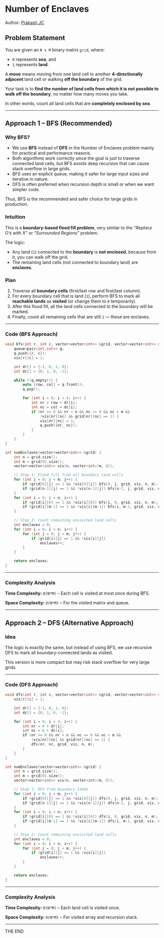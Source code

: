 # Number of Enclaves

Author: [Prakash JC](https://prakash079513.github.io)

## Problem Statement

You are given an `N x M` binary matrix `grid`, where:

- `0` represents **sea**, and
- `1` represents **land**.

A **move** means moving from one land cell to another **4-directionally adjacent** land cell or walking **off the boundary** of the grid.

Your task is to **find the number of land cells from which it is not possible to walk off the boundary**, no matter how many moves you take.

In other words, count all land cells that are **completely enclosed by sea**.

---

## Approach 1 – BFS (Recommended)

### Why BFS?

- We use **BFS** instead of **DFS** in the Number of Enclaves problem mainly for practical and performance reasons.
- Both algorithms work correctly since the goal is just to traverse connected land cells, but BFS avoids deep recursion that can cause stack overflow in large grids.
- BFS uses an explicit queue, making it safer for large input sizes and iterative in nature.
- DFS is often preferred when recursion depth is small or when we want simpler code.

Thus, BFS is the recommended and safer choice for large grids in production.

### Intuition

This is a **boundary-based flood fill problem**, very similar to the _“Replace O’s with X”_ or _“Surrounded Regions”_ problem.

The logic:

- Any land (`1`) connected to the **boundary** is **not enclosed**, because from it, you can walk off the grid.
- The remaining land cells (not connected to boundary land) are **enclaves**.

### Plan

1. Traverse all **boundary cells** (first/last row and first/last column).
2. For every boundary cell that is land (`1`), perform BFS to mark all **reachable lands** as **visited** (or change them to `0` temporarily).
3. After this flood fill, all the land cells connected to the boundary will be marked.
4. Finally, count all remaining cells that are still `1` — these are enclaves.

---

### Code (BFS Approach)

```cpp
void bfs(int r, int c, vector<vector<int>> &grid, vector<vector<int>> &vis, int n, int m) {
    queue<pair<int,int>> q;
    q.push({r, c});
    vis[r][c] = 1;

    int dr[] = {-1, 0, 1, 0};
    int dc[] = {0, 1, 0, -1};

    while (!q.empty()) {
        auto [row, col] = q.front();
        q.pop();

        for (int i = 0; i < 4; i++) {
            int nr = row + dr[i];
            int nc = col + dc[i];
            if (nr >= 0 && nr < n && nc >= 0 && nc < m &&
                !vis[nr][nc] && grid[nr][nc] == 1) {
                vis[nr][nc] = 1;
                q.push({nr, nc});
            }
        }
    }
}

int numEnclaves(vector<vector<int>> &grid) {
    int n = grid.size();
    int m = grid[0].size();
    vector<vector<int>> vis(n, vector<int>(m, 0));

    // Step 1: Flood fill from all boundary land cells
    for (int j = 0; j < m; j++) {
        if (grid[0][j] == 1 && !vis[0][j]) bfs(0, j, grid, vis, n, m);
        if (grid[n-1][j] == 1 && !vis[n-1][j]) bfs(n-1, j, grid, vis, n, m);
    }
    for (int i = 0; i < n; i++) {
        if (grid[i][0] == 1 && !vis[i][0]) bfs(i, 0, grid, vis, n, m);
        if (grid[i][m-1] == 1 && !vis[i][m-1]) bfs(i, m-1, grid, vis, n, m);
    }

    // Step 2: Count remaining unvisited land cells
    int enclaves = 0;
    for (int i = 0; i < n; i++) {
        for (int j = 0; j < m; j++) {
            if (grid[i][j] == 1 && !vis[i][j])
                enclaves++;
        }
    }

    return enclaves;
}
```

---

### Complexity Analysis

**Time Complexity:** `O(N*M)` – Each cell is visited at most once during BFS.

**Space Complexity:** `O(N*M)` – For the visited matrix and queue.

---

## Approach 2 – DFS (Alternative Approach)

### Idea

The logic is exactly the same, but instead of using BFS, we use recursive DFS to mark all boundary-connected lands as visited.

This version is more compact but may risk stack overflow for very large grids.

---

### Code (DFS Approach)

```cpp
void dfs(int r, int c, vector<vector<int>> &grid, vector<vector<int>> &vis, int n, int m) {
    vis[r][c] = 1;

    int dr[] = {-1, 0, 1, 0};
    int dc[] = {0, 1, 0, -1};

    for (int i = 0; i < 4; i++) {
        int nr = r + dr[i];
        int nc = c + dc[i];
        if (nr >= 0 && nr < n && nc >= 0 && nc < m &&
            !vis[nr][nc] && grid[nr][nc] == 1) {
            dfs(nr, nc, grid, vis, n, m);
        }
    }
}

int numEnclaves(vector<vector<int>> &grid) {
    int n = grid.size();
    int m = grid[0].size();
    vector<vector<int>> vis(n, vector<int>(m, 0));

    // Step 1: DFS from boundary lands
    for (int j = 0; j < m; j++) {
        if (grid[0][j] == 1 && !vis[0][j]) dfs(0, j, grid, vis, n, m);
        if (grid[n-1][j] == 1 && !vis[n-1][j]) dfs(n-1, j, grid, vis, n, m);
    }
    for (int i = 0; i < n; i++) {
        if (grid[i][0] == 1 && !vis[i][0]) dfs(i, 0, grid, vis, n, m);
        if (grid[i][m-1] == 1 && !vis[i][m-1]) dfs(i, m-1, grid, vis, n, m);
    }

    // Step 2: Count remaining unvisited land cells
    int enclaves = 0;
    for (int i = 0; i < n; i++) {
        for (int j = 0; j < m; j++) {
            if (grid[i][j] == 1 && !vis[i][j])
                enclaves++;
        }
    }

    return enclaves;
}
```

---

### Complexity Analysis

**Time Complexity:** `O(N*M)` – Each land cell is visited once.

**Space Complexity:** `O(N*M)` – For visited array and recursion stack.

---

THE END
